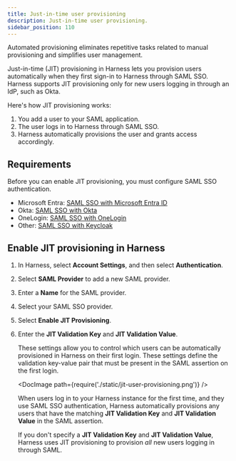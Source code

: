 ```yaml
---
title: Just-in-time user provisioning
description: Just-in-time user provisioning.
sidebar_position: 110
---
```


Automated provisioning eliminates repetitive tasks related to manual provisioning and simplifies user management.

Just-in-time (JIT) provisioning in Harness lets you provision users automatically when they first sign-in to Harness through SAML SSO. Harness supports JIT provisioning only for new users logging in through an IdP, such as Okta.

Here's how JIT provisioning works:

1. You add a user to your SAML application.
2. The user logs in to Harness through SAML SSO.
3. Harness automatically provisions the user and grants access accordingly.

## Requirements

Before you can enable JIT provisioning, you must configure SAML SSO authentication.

* Microsoft Entra: [SAML SSO with Microsoft Entra ID](/docs/platform/authentication/single-sign-on-saml#saml-sso-with-azure)
* Okta: [SAML SSO with Okta](/docs/platform/authentication/single-sign-on-saml#saml-sso-with-okta)
* OneLogin: [SAML SSO with OneLogin](/docs/platform/authentication/single-sign-on-saml#saml-sso-with-onelogin)
* Other: [SAML SSO with Keycloak](/docs/platform/authentication/single-sign-on-saml#saml-sso-with-keycloak)

## Enable JIT provisioning in Harness

1. In Harness, select **Account Settings**, and then select **Authentication**.
2. Select **SAML Provider** to add a new SAML provider.
3. Enter a **Name** for the SAML provider.
4. Select your SAML SSO provider.
5. Select **Enable JIT Provisioning**.
6. Enter the **JIT Validation Key** and **JIT Validation Value**.

   These settings allow you to control which users can be automatically provisioned in Harness on their first login. These settings define the validation key-value pair that must be present in the SAML assertion on the first login.

   <!-- ![](./static/jit-user-provisioning.png) -->

   <DocImage path={require('./static/jit-user-provisioning.png')} />

   When users log in to your Harness instance for the first time, and they use SAML SSO authentication, Harness automatically provisions any users that have the matching **JIT Validation Key** and **JIT Validation Value** in the SAML assertion.

   If you don't specify a **JIT Validation Key** and **JIT Validation Value**, Harness uses JIT provisioning to provision *all* new users logging in through SAML.
